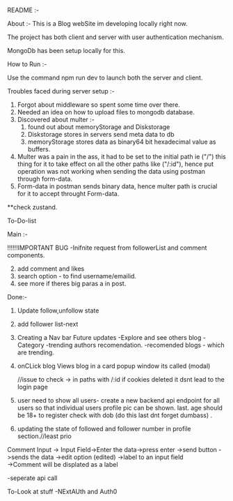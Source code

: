 README :-

About :-
This is a Blog webSite im developing locally right now.

The project has both client and server with user authentication mechanism.

MongoDb has been setup locally for this.

How to Run :-

Use the command npm run dev to launch both the server and client.

Troubles faced during server setup :-

1.  Forgot about middleware so spent some time over there.
2.  Needed an idea on how to upload files to mongodb database.
3.  Discovered about multer :-
    1.  found out about memoryStorage and Diskstorage
    2.  Diskstorage stores in servers send meta data to db
    3.  memoryStorage stores data as binary64 bit hexadecimal value as buffers.
4.  Multer was a pain in the ass, it had to be set to the initial path ie ("/") this
    thing for it to take effect on all the other paths like ("/:id"),
    hence put operation was not working when sending the data using postman through form-data.
5.  Form-data in postman sends binary data, hence multer path is crucial for it to accept
    throught Form-data.

\*\*check zustand.

To-Do-list

Main :-

!!!!!!IMPORTANT BUG
-Inifnite request from followerList and comment components.

2.  add comment and likes
3.  search option - to find username/emailid.
4.  see more if theres big paras a in post.

Done:-

1.  Update follow,unfollow state
2.  add follower list-next

3.  Creating a Nav bar
    Future updates
    -Explore and see others blog
    -Category
    -trending authors recomendation.
    -recomended blogs - which are trending.

4.  onCLick blog Views blog in a card popup window its called (modal)

    //issue to check -> in paths with /:id if cookies deleted it dsnt lead to the login page

5.  user need to show all users- create a new backend api endpoint for all users so that individual users profile pic can be shown.
    last. age should be 18+ to register check with dob (do this last dnt forget dumbass) .

6.  updating the state of followed and follower number in profile section.//least prio

Comment Input
-> Input Field->Enter the data->press enter ->send button
->sends the data
->edit option (edited)
->label to an input field  
->Comment will be displated as a label

-seperate api call

To-Look at stuff
-NExtAUth and Auth0

